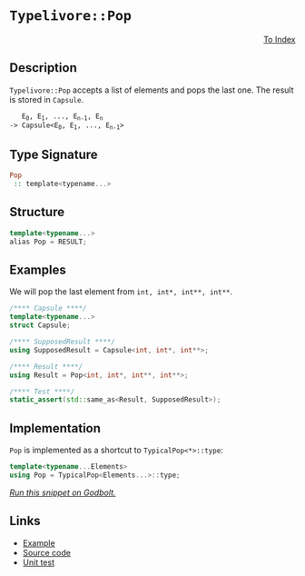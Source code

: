 <!-- Copyright 2024 Feng Mofan
SPDX-License-Identifier: Apache-2.0 -->

# `Typelivore::Pop`

<p style='text-align: right;'><a href="../../../facilities/metafunctions.md#typelivore-pop">To Index</a></p>

## Description

`Typelivore::Pop` accepts a list of elements and pops the last one. The result is stored in `Capsule`.

<pre><code>   E<sub>0</sub>, E<sub>1</sub>, ..., E<sub>n-1</sub>, E<sub>n</sub>
-> Capsule&lt;E<sub>0</sub>, E<sub>1</sub>, ..., E<sub>n-1</sub>&gt;</code></pre>

## Type Signature

```Haskell
Pop
 :: template<typename...>
```

## Structure

```C++
template<typename...>
alias Pop = RESULT;
```

## Examples

We will pop the last element from `int, int*, int**, int**`.

```C++
/**** Capsule ****/
template<typename...>
struct Capsule;

/**** SupposedResult ****/
using SupposedResult = Capsule<int, int*, int**>;

/**** Result ****/
using Result = Pop<int, int*, int**, int**>;

/**** Test ****/
static_assert(std::same_as<Result, SupposedResult>);
```

## Implementation

`Pop` is implemented as a shortcut to `TypicalPop<*>::type`:

```C++
template<typename...Elements>
using Pop = TypicalPop<Elements...>::type;
```

[*Run this snippet on Godbolt.*](https://godbolt.org/#z:OYLghAFBqd5QCxAYwPYBMCmBRdBLAF1QCcAaPECAMzwBtMA7AQwFtMQByARg9KtQYEAysib0QXACx8BBAKoBnTAAUAHpwAMvAFYTStJg1DIApACYAQuYukl9ZATwDKjdAGFUtAK4sGIAKwAzKSuADJ4DJgAcj4ARpjEIADsGqQADqgKhE4MHt6%2BAcEZWY4C4ZExLPGJKbaY9qUMQgRMxAR5Pn5BdQ05za0E5dFxCcmpCi1tHQXdEwNDldVjAJS2qF7EyOwcAPQAVAeHR8cnezsmGgCC%2B4cA1AAimGmujMh4mAq3R%2BdXN6f/xx%2Blwu1yOt2wqgIrgAYsRZF9DkCdjtbgB1TC3ADudFoty8SluBAQeE%2BVC8DAcOUJqBByNuaApTChzChhIQGLSxA%2BCQAbph0LdDAKucgNkoBWkBgoAHQgqEsNIGKEmQJuAgAT2ezDYKuwIImxC8DnBkJhcMEtxMSSsSXuKqsVzlmAVSswKrVzsVTLdqo1WtYmGlQd19IMCk%2BHkETAiCVIhM1jADQel2HobEECl1%2BoIhuNEOZ6FhsndkZaMeI7tTzsYBBlwcCeobIKtDsut3bhM9rvdfsTbGTFkwwAiDAiwEzTauHbxWSMtwAsp4BSr7rdS9HIhXVYPhwxR0Y69K41X07Xk1nAq2rXbL83fmC3Ew0govPQEQcgfKvcrfQntYH6z1K4DSNAg1yfF96HtO9QTuAAVTU8FEWhlFQNJ3zOJ0XW9Hs/yTQDs1zMCELSJCxFQ9CW2vaDHSuL9u1/f02FuaE8GICYs2AnNQNuEiyJQtD3VY9iCE44FrRBad8THeNnktQJV0fZ9Xx9NwLyvW0aOBOiuxwxi%2BwxYSJjjXt/1uIRMAZdAxJA40%2BOQiihLY4zzMsgRrMncTWyk2dgFkjEV3A5SoNVIzRKbW9HU0yLtMuei9LVPDmLCkykoxCyrNSpiAOlAB5IkEgnIDLls4jEIcwTQucgg4wy9y43y9l2PPTyqKnDtpLnXtJI7QL8zNYt9LM%2BzyMqtxGsKlrsBAEBus86cZvi1lF1oDy3BS1yrPU5toqve8AQO75aTBABJF1qyjRoMKRQ7bsw2i4t0n9Euy5MTxrIqQU6vyKPk1cRoEtJKzTD6psWhMtOOu7EShg4TVYRUMSO/bofu2LzECCJkG8LB5LcBktjSWsxNhvYgsgpGYZ07DntM/DZU80ryZUyGUbJoQvDSYp%2BQAJQ%2BV8wORy5vvMznufQPnILAwKlIp90Ihq24Fb2ONlb2baHr%2BMnJYF66vt824ddoaWFNuRzVQV1XBBVpXrZttWNdirXeI%2BQWqZKlpHGQAB9JhwwSAgIAmdAZoUANfYnNwjcVjmucyXn%2BeN3VlntDhVloTh/F4PwOC0UhUE4NTLGsW4FHWTYArMQIeFIAhNDT1YAGsAkkaUNAADjMMwAE5u64fwO/brgkiSaQM44SReBYCQNFSHO84LjheAUEBUjr3O09IOBYBgRAQHWAg0i8GqKAgNAFToBIogDThVHbgA2ABae/JFuYBkGQW4pGlMxeH5QgSB4BDlwGQggRBiHYFIUB8glBqHrqQXQIDMTECfJwHg6dM7Z3gYvXKx8j5gVQFQW4d8n4vzfh/L%2BrczC3AgB4C%2B9BiCWirlwZYvB15aFWBAJA59SIMPIJQHhl9EjACkGYPgdAoTsUoLEeBsQIitHVGg3gcjmDEHVLlWI2hLLrxrufU8uUGC0EURvUgWBYheGAI%2BWgtAV7cF4FgFghhgDiBMfgEUjg%2BS2LzpgVQllj7bBrgreo8DaB4FiCgtRHgsDwJzHgaedjSB8mILEeOjxHFGFCUYeuqwqAGHHAANXeJiXKWolHQPAeIKB/BBCKBUOoExiD9BOJQNYaw%2Bgwkr0gKsNCjRbGP2DiuUwxdLBmAXkk4gQCPjwFWHYbROQXAMHcJ4ToegwgxkWKMEBxRsgCGmH4LZmQdkMAWCMRIIDZmUgEP0KYyyCjnPqHMq5kxBjrNOXoOYNz8j7NsM8k5VRNkzPLlsCQGCOBZ1IPPXgi9iEP2fq/d%2Bn9v7UIgLgABjCMYsLYdk1Y7ImBYESBAJuIBJCBGlN3QIo8NCSDMJIe%2Bs9/D327voTgk9SDT2rtKe%2BXB77t27kPe%2B/hJD93JffCF2DODL1XrXbJW9d5cP3ng4%2B/Cz6oHoVfG%2BHBWgsB5EkR%2BTBQxOK/t3aUXA25/3wEQCZwDynIUgdIapMC6nwN0GI5BqC7GgvBZC/OnBcGH2PrcQhMLSGv2xoargxrTUaBoXQ3hCQmGBDMKw6VG9OHcNVXGsgp9BEMJQAYIwEauCpBoMbQq0jZHyLUWUlRCiNFaIcGUvRNYDFGPgWYixVibFlIcU4lxec3FzM8fAnxfioRlKCePPOoTwkKKidsPOsT4k1ySSkpQaTe1jhlbkpgBSiklMYGUh1FS7XQNqXAhpIAxH5uMK0yw7TYidMJfnImOQ%2BkDIUkMqwIyxkJCtVMrpPRHl%2BAgK4PZqzFl/KWAckoOQwPQaOZBzZgHLlNGeXB5DjRrkvIqG885aHbnfI%2Bdh4Y/yzmAo2MClhzKwVYJMdCkhcKDVzgjSatuNDUWWoTZilNHCcWYDxaMJ949WXsuNVSpI/hu4j0CNS2lQqxV0YlbYKV7DN7bz3gffByqc3qrYJwLVZCWAKB5J/HkLHXQTHNWioBegj22okPa2QZ76l510MEN1aQlGetowvX1iqCFENUIZ4zpnzPegmDGjNQiE2BGTaptNKAot8OzUl0YJmubezM93b2FmCDeyC/aiRZaIAyJMTWqtCTyvqM0doxtqr9GGOMf2zA5jLFiC7QkntGT532LYoOqZJiR2ijHQkidISwkRPVHOmJEyl28BXak50G6smpr4HkhQhTMDFNKQkuzECHOntgS5nQIBgjXpacMmw07H3dJfQIWxOxg4Xa/RYUZULxmTJuxh%2BZIHFnobWTh0jehtmNHQyDnIiGznfaeQMdDFzMO/NeUDvDsOCPvMR4DqD5GK4guo168VHBiHBZM7cLL0pcvsYtSQLjcXsWkFxfiygoKROXuNYEQI/gB5CtnuzpIPKFO%2BaXsptedPm6SH8GS4eKQO6SD7lwTuZhRXj0CD5qFSn4ugt/gLtXQuNeJMKvMyQQA%3D%3D%3D)

## Links

- [Example](../../../code/facilities/metafunctions/typelivore/pop/implementation.hpp)
- [Source code](../../../../conceptrodon/typelivore/pop.hpp)
- [Unit test](../../../../tests/unit/metafunctions/typelivore/pop.test.hpp)
